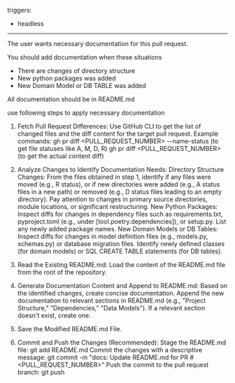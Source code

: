 triggers:
- headless
---

The user wants necessary documentation for this pull request.

You should add documentation when these situations
- There are changes of directory structure
- New python packages was added
- New Domain Model or DB TABLE was added

All documentation should be in README.md

use following steps to apply necessary documentation

1. Fetch Pull Request Differences:
Use GitHub CLI to get the list of changed files and the diff content for the target pull request.
Example commands:
gh pr diff <PULL_REQUEST_NUMBER> --name-status (to get file statuses like A, M, D, R)
gh pr diff <PULL_REQUEST_NUMBER> (to get the actual content diff)

2. Analyze Changes to Identify Documentation Needs:
Directory Structure Changes:
From the files obtained in step 1, identify if any files were moved (e.g., R status), or if new directories were added (e.g., A status files in a new path) or removed (e.g., D status files leading to an empty directory).
Pay attention to changes in primary source directories, module locations, or significant restructuring.
New Python Packages:
Inspect diffs for changes in dependency files such as requirements.txt, pyproject.toml (e.g., under [tool.poetry.dependencies]), or setup.py.
List any newly added package names.
New Domain Models or DB Tables:
Inspect diffs for changes in model definition files (e.g., models.py, schemas.py) or database migration files.
Identify newly defined classes (for domain models) or SQL CREATE TABLE statements (for DB tables).

3. Read the Existing README.md:
Load the content of the README.md file from the root of the repository.

4. Generate Documentation Content and Append to README.md:
Based on the identified changes, create concise documentation.
Append the new documentation to relevant sections in README.md (e.g., "Project Structure," "Dependencies," "Data Models"). If a relevant section doesn't exist, create one.

5. Save the Modified README.md File.

6. Commit and Push the Changes (Recommended):
Stage the README.md file: git add README.md
Commit the changes with a descriptive message: git commit -m "docs: Update README.md for PR #<PULL_REQUEST_NUMBER>"
Push the commit to the pull request branch: git push

